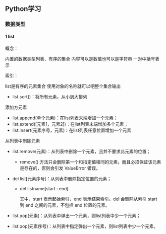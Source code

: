 ## Python学习

### 数据类型

#### 1 list

概念：

内置的数据类型列表、有序的集合
内容可以是数值也可以是字符串
一对中括号表示

索引：

list是有序的元素集合
使用对象的名称就可以吧整个集合输出

* list.sort()：将所有元素，从小到大排列

添加方元素

* list.append(单个元素)：在list列表末端增加一个元素；
* list.extend([元素1，元素2])：在list列表末端增加多个元素；
* list.insert(元素序号，元素)：在list列表任意位置增加一个元素

从列表中删除元素

* list.remove(元素)：从列表中删除一个元素，且并不要求此元素的位置；

    * remove() 方法只会删除第一个和指定值相同的元素，而且必须保证该元素是存在的，否则会引发 ValueError 错误。

* del list[元素序号]：从列表中删除指定位置的元素；

    * del listname[start : end]

        其中，start 表示起始索引，end 表示结束索引。del 会删除从索引 start 到 end 之间的元素，不包括 end 位置的元素。

* list.pop(元素)：从列表中弹出一个元素，则list列表中少一个元素；

*  list.pop(元素序号)：从列表中指定弹出一个元素，则list列表中少一个元素。



